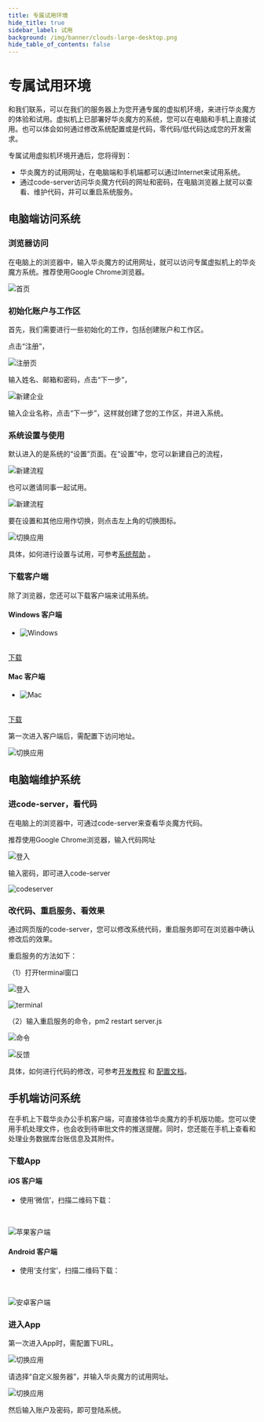 ```yaml
---
title: 专属试用环境
hide_title: true
sidebar_label: 试用
background: /img/banner/clouds-large-desktop.png
hide_table_of_contents: false
---
```


# 专属试用环境

和我们联系，可以在我们的服务器上为您开通专属的虚拟机环境，来进行华炎魔方的体验和试用。虚拟机上已部署好华炎魔方的系统，您可以在电脑和手机上直接试用。也可以体会如何通过修改系统配置或是代码，零代码/低代码达成您的开发需求。

专属试用虚拟机环境开通后，您将得到：

- 华炎魔方的试用网址，在电脑端和手机端都可以通过Internet来试用系统。
- 通过code-server访问华炎魔方代码的网址和密码，在电脑浏览器上就可以查看、维护代码，并可以重启系统服务。

## 电脑端访问系统

### 浏览器访问

在电脑上的浏览器中，输入华炎魔方的试用网址，就可以访问专属虚拟机上的华炎魔方系统。推荐使用Google Chrome浏览器。

![首页](/assets/try/vmtry_account.png)

### 初始化账户与工作区

首先，我们需要进行一些初始化的工作，包括创建账户和工作区。

点击“注册”，

![注册页](/assets/try/vmtry_signup.png)

输入姓名、邮箱和密码，点击“下一步”，

![新建企业](/assets/try/vmtry_space.png)

输入企业名称，点击“下一步”，这样就创建了您的工作区，并进入系统。

### 系统设置与使用

默认进入的是系统的“设置”页面。在“设置”中，您可以新建自己的流程，

![新建流程](/assets/try/vmtry_workflow.png)

也可以邀请同事一起试用。

![新建流程](/assets/try/vmtry_spaceuser.png)

要在设置和其他应用作切换，则点击左上角的切换图标。

![切换应用](/assets/try/vmtry_switch.png)

具体，如何进行设置与试用，可参考[系统帮助](/help/) 。

### 下载客户端

除了浏览器，您还可以下载客户端来试用系统。

<div className="flex items-start flex-wrap">
<div className="w-1/2 py-6">

#### Windows 客户端

- ![Windows](/img/desktop-windows.png)

<br/>

<a class="bg-blue-700 text-white px-5 py-3 font-semibold rounded hover:bg-blue-800 hover:text-white ml-3" href="https://www-steedos-com.oss-accelerate.aliyuncs.com/apps/messenger/desktop/4.4.2/steedos-4.4.2-win.exe" target="_blank">
下载
</a>

</div>
<div className="w-1/2 py-6">

#### Mac 客户端

- ![Mac](/img/desktop-mac.png)

<br/>

<a class="bg-blue-700 text-white px-5 py-3 font-semibold rounded hover:bg-blue-800 hover:text-white ml-3" href="https://www-steedos-com.oss-accelerate.aliyuncs.com/apps/messenger/desktop/4.3.2/steedos-4.3.2-mac.dmg" target="_blank">
下载
</a>

</div>
</div>

第一次进入客户端后，需配置下访问地址。

![切换应用](/assets/try/vmtry_client.png)

## 电脑端维护系统

### 进code-server，看代码

在电脑上的浏览器中，可通过code-server来查看华炎魔方代码。

推荐使用Google Chrome浏览器，输入代码网址

![登入](/assets/try/vmtry_cs_password.png)

输入密码，即可进入code-server

![codeserver](/assets/try/vmtry_cs_page.png)

### 改代码、重启服务、看效果

通过网页版的code-server，您可以修改系统代码，重启服务即可在浏览器中确认修改后的效果。

重启服务的方法如下：

（1）打开terminal窗口

![登入](/assets/try/vmtry_cs_newterminal.png)

![terminal](/assets/try/vmtry_cs_terminal.png)

（2）输入重启服务的命令，pm2 restart server.js

![命令](/assets/try/vmtry_cs_restart.png)

![反馈](/assets/try/vmtry_cs_restart2.png)

具体，如何进行代码的修改，可参考[开发教程](/developer/) 和 [配置文档](/developer/steedos_config)。

## 手机端访问系统

在手机上下载华炎办公手机客户端，可直接体验华炎魔方的手机版功能。您可以使用手机处理文件，也会收到待审批文件的推送提醒。同时，您还能在手机上查看和处理业务数据库台账信息及其附件。

### 下载App

<div className="flex items-start flex-wrap">
<div className="w-1/2 py-6">

#### iOS 客户端

- 使用‘微信’，扫描二维码下载：

<br/>

![苹果客户端](/assets/workflow/download-ios.png)

</div>
<div className="w-1/2 py-6">

#### Android 客户端

- 使用‘支付宝’，扫描二维码下载：

<br/>

![安卓客户端](/assets/workflow/download-android.png)

</div>
</div>

### 进入App

第一次进入App时，需配置下URL。

![切换应用](/assets/try/vmtry_app_page.png)

请选择“自定义服务器”，并输入华炎魔方的试用网址。

![切换应用](/assets/try/vmtry_app_login.png)

然后输入账户及密码，即可登陆系统。

